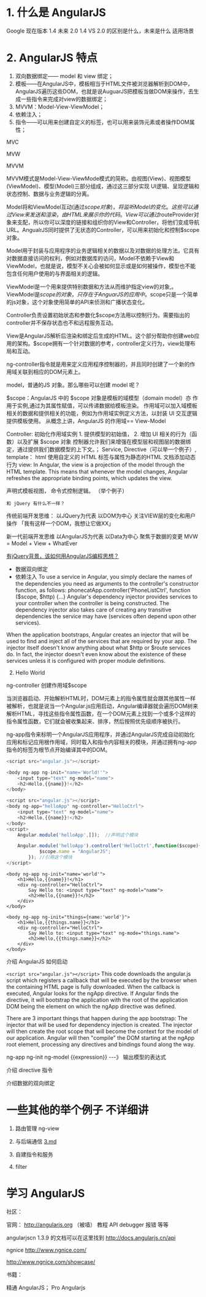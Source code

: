 
# 1. 什么是 AngularJS

Google
现在版本 1.4
未来 2.0
1.4 VS 2.0 的区别是什么，未来是什么
适用场景

# 2. AngularJS 特点


1. 双向数据绑定—— model 和 view 绑定；
2. 模板——在AngularJS中，模板相当于HTML文件被浏览器解析到DOM中，AngularJS遍历这些DOM，也就是说AuguarJS把模板当做DOM来操作，去生成一些指令来完成对view的数据绑定；
3. MVVM：Model-View-ViewModel；
4. 依赖注入；
5. 指令——可以用来创建自定义的标签，也可以用来装饰元素或者操作DOM属性；



MVC

MVW

MVVM


MVVM模式是Model-View-ViewMode模式的简称。由视图(View)、视图模型(ViewModel)、模型(Model)三部分组成，通过这三部分实现 UI逻辑、呈现逻辑和状态控制、数据与业务逻辑的分离。

Model将和ViewModel互动(通过$scope对象)，将监听Model的变化。这些可以通过View来发送和渲染，由HTML来展示你的 代码。View可以通过$routeProvider对象来支配，所以你可以深度的链接和组织你的View和Controller，将他们变成导航 URL。AngualrJS同时提供了无状态的Controller，可以用来初始化和控制$scope对象。


Model用于封装与应用程序的业务逻辑相关的数据以及对数据的处理方法。它具有对数据直接访问的权利，例如对数据库的访问，Model不依赖于View和ViewModel，也就是说，模型不关心会被如何显示或是如何被操作，模型也不能包含任何用户使用的与界面相关的逻辑。

ViewModel是一个用来提供特别数据和方法从而维护指定view的对象,。ViewModel是$scope的对象，只存在于AnguarJS的应用中。$scope只是一个简单的js对象，这个对象使用简单的API来侦测和广播状态变化。

Controller负责设置初始状态和参数化$scope方法用以控制行为。需要指出的controller并不保存状态也不和远程服务互动。

View是AngularJS解析后渲染和绑定后生成的HTML。这个部分帮助你创建web应用的架构。$scope拥有一个针对数据的参考，controller定义行为，view处理布局和互动。

ng-controller指令就是用来定义应用程序控制器的，并且同时创建了一个新的作用域关联到相应的DOM元素上。


model，普通的JS 对象。那么哪些可以创建 model 呢？





$scope：AngularJS 中的 $scope 对象是模板的域模型（domain  model）亦 作用于实例,通过为其属性赋值，可以传递数据给模板渲染。
作用域可以加入域模板相关的数据和提供相关的功能，例如为作用域实例定义方法，以封装 UI 交互逻辑提供模板使用。
从概念上讲，AngularJS 的作用域== View-Model


Controller: 初始化作用域实例
            1. 提供模型的初始值，
            2. 增加 UI 相关的行为（函数）以及扩展 $scope 对象
控制器允许我们来增强在模型层和视图层的数据绑定，通过提供我们数据模型的上下文。；
Service,
Directive（可以举一个例子）,
template： html 使用自定义的 HTML 标签与属性为静态的HTML 文档添加动态行为
view: In Angular, the view is a projection of the model through the HTML template.
This means that whenever the model changes, Angular refreshes the appropriate binding points, which updates the view.



声明式模板视图，
命令式控制逻辑。
（举个例子）


    和 jQuery 有什么不一样？

传统前端开发思维：
    以JQuery为代表
    以DOM为中心
    关注VIEW层的变化和用户操作
    「我有这样一个DOM，我想让它做XX」

新一代前端开发思维
    以AngularJS为代表
    以Data为中心
    聚焦于数据的变更
    MVW = Model + View + WhatEver

[有jQuery背景，该如何用AngularJS编程思想？](http://blog.jobbole.com/46589/)


- 数据双向绑定
- 依赖注入
To use a service in Angular, you simply declare the names of the dependencies you need as arguments to the controller's constructor function, as follows:
phonecatApp.controller('PhoneListCtrl', function ($scope, $http) {...}
Angular's dependency injector provides services to your controller when the controller is being constructed. The dependency injector also takes care of creating any transitive dependencies the service may have (services often depend upon other services).

When the application bootstraps, Angular creates an injector that will be used to find and inject all of the services that are required by your app. The injector itself doesn't know anything about what $http or $route services do. In fact, the injector doesn't even know about the existence of these services unless it is configured with proper module definitions.

2. Hello World

ng-controller 创建作用域$scope

当浏览器启动、开始解析HTML时，DOM元素上的指令属性就会跟其他属性一样被解析，也就是说当一个Angular.js应用启动，Angular编译器就会遍历DOM树来解析HTML，寻找这些指令属性函数，在一个DOM元素上找到一个或多个这样的指令属性函数，它们就会被收集起来、排序，然后按照优先级顺序被执行。


ng-app指令来标明一个AngularJS应用程序，并通过AngularJS完成自动初始化应用和标记应用根作用域，同时载入和指令内容相关的模块，并通过拥有ng-app指令的标签为根节点开始编译其中的DOM。



```js
<script src="angular.js"></script>

<body ng-app ng-init="name='World!'">
    <input type="text" ng-model="name">
    <h2>Hello,{{name}}!</h2>
</body>
```


```js
<script src="angular.js"></script>
<body ng-app="helloApp" ng-controller="HelloCtrl">
    <input type="text" ng-model="name">
    <h2>Hello,{{name}}!</h2>
</body>
<script>
    Angular.module('helloApp',[]);  //声明这个模块

    Angular.module('helloApp').controller('HelloCtrl',function($scope){
            $scope.name = "AngularJS";
        }); //引用这个模块
</script>
```


```
<body ng-app ng-init="name='world'">
    <h1>Hello,{{name}}!</h1>
    <div ng-controller="HelloCtrl">
        Say Hello to: <input type="text" ng-model="name">
        <h2>Hello,{{name}}!</h2>
    </div>
</body>
```

```
<body ng-app ng-init="things={name:'world'}">
    <h1>Hello,{{things.name}}</h1>
    <div ng-controller="HelloCtrl">
        Say Hello to: <input type="text" ng-mode="things.name">
        <h2>Hello,{{things.name}}</h2>
    </div>
</body>
```

介绍 AngularJS 如何启动

`<script src="angular.js"></script>`
This code downloads the angular.js script which registers a callback that will be executed by the browser when the containing HTML page is fully downloaded. When the callback is executed, Angular looks for the ngApp directive. If Angular finds the directive, it will bootstrap the application with the root of the application DOM being the element on which the ngApp directive was defined.

There are 3 important things that happen during the app bootstrap:
The injector that will be used for dependency injection is created.
The injector will then create the root scope that will become the context for the model of our application.
Angular will then "compile" the DOM starting at the ngApp root element, processing any directives and bindings found along the way.


ng-app
ng-init
ng-model
{{expression}}  ---》 输出模型的表达式


介绍 directive 指令


介绍数据的双向绑定



# 一些其他的举个例子 不详细讲

1. 路由管理  ng-view

2. 与后端通信
 [3.md](3.md)
3. 自建指令和服务

4. filter



# 学习 AngularJS


社区：


官网： http://angularjs.org （被墙）
 教程 API debugger 报错 等等

angularjscn 1.3.9 的文档可以在这里找到 http://docs.angularjs.cn/api


ngnice  http://www.ngnice.com/

http://www.ngnice.com/showcase/

书籍：

精通 AngularJS；
Pro Angularjs

